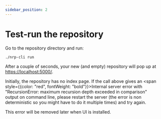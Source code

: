```yaml
---
sidebar_position: 2
---
```

# Test-run the repository

Go to the repository directory and run:

```bash
./nrp-cli run
```

After a couple of seconds, your new (and empty) repository will pop up at [https://localhost:5000/](https://localhost:5000/).


Initially, the repository has no index page. If the call above gives an <span style={{color: "red", fontWeight: "bold"}}>Internal server error</span> with 
"RecursionError: maximum recursion depth exceeded in comparison" output on command line, please restart the server (the error is non deterministic so you might
have to do it multiple times) and try again.

This error will be removed later when UI is installed.

